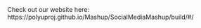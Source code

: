 <html lang="en">
  <head>
    <meta charset="utf-8" />
    <meta
      name="viewport"
      content="width=device-width, initial-scale=1, shrink-to-fit=no"
    />
    <meta name="theme-color" content="#000000" />
    <meta name="google-site-verification" content="KAj1xmsOnx_jRzGYcMf-1tm5R0s3_MIhU5bA302r7to" />
    <title>2019 Powerful Social Media Mashup</title>
   	<!-- Global site tag (gtag.js) - Google Analytics -->
  	<script async src="https://www.googletagmanager.com/gtag/js?id=UA-137795181-1"></script>
  	<script>
  	  window.dataLayer = window.dataLayer || [];
  	  function gtag(){dataLayer.push(arguments);}
  	  gtag('js', new Date());
  	  gtag('config', 'UA-137795181-1');
  	</script>
  </head>
  <body>
   	Check out our website here:
   	https://polyuproj.github.io/Mashup/SocialMediaMashup/build/#/
  </body>
</html>
